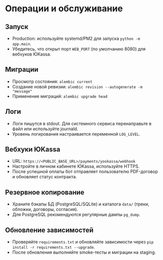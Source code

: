 # Операции и обслуживание

## Запуск

- Production: используйте systemd/PM2 для запуска `python -m app.main`.
- Убедитесь, что открыт порт `WEB_PORT` (по умолчанию 8080) для вебхуков ЮKassa.

## Миграции

- Просмотр состояния: `alembic current`
- Создание новой ревизии: `alembic revision --autogenerate -m "message"`
- Применение миграций: `alembic upgrade head`

## Логи

- Логи пишутся в stdout. Для системного сервиса перенаправьте в файл или используйте journald.
- Уровень логирования настраивается переменной `LOG_LEVEL`.

## Вебхуки ЮKassa

- URL: `https://<PUBLIC_BASE_URL>/payments/yookassa/webhook`
- Настройте в личном кабинете ЮKassa, используйте HTTPS.
- После успешной оплаты бот отправляет пользователю PDF-договор и обновляет статус контракта.

## Резервное копирование

- Храните бэкапы БД (PostgreSQL/SQLite) и каталога `data/` (треки, обложки, договоры, согласия).
- Для PostgreSQL рекомендуются регулярные дампы `pg_dump`.

## Обновление зависимостей

- Проверяйте `requirements.txt` и обновляйте зависимости через `pip install -r requirements.txt --upgrade`.
- После обновления выполняйте smoke-тесты и миграции на staging.
